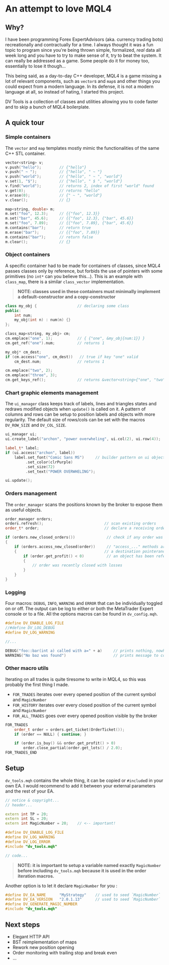 # An attempt to love MQL4



## Why?

I have been programming Forex ExpertAdvisors (aka. currency trading bots) recreationally and contractually for a time. I always thought it was a fun topic to program since you're being thrown simple, formalized, *real* data all week long and you have to try to make sense of it, try to beat the system. It can really be addressed as a game. Some people do it for money too, essentially to lose it though...

This being said, as a day-to-day C++ developer, MQL4 is a game missing a lot of relevant components, such as `vector`s and `map`s and other things you could expect from a modern language. In its defense, it is not a modern language at all, so instead of hating, I started this project.

DV Tools is a collection of classes and utilities allowing you to code faster and to skip a bunch of MQL4 boilerplate.



## A quick tour



### Simple containers

The `vector` and `map` templates mostly mimic the functionalities of the same C++ STL container.

```cpp
vector<string> v;
v.push("hello");        // {"hello"}
v.push(" ~ ");          // {"hello", " ~ "}
v.push("world");        // {"hello", " ~ ", "world"}
v.set(1, "$");          // {"hello", " $ ", "world"}
v.find("world");        // returns 2, index of first "world" found
v.get(0);               // returns "hello"
v.erase(0);             // {" ~ ", "world"}
v.clear();              // {}
```

```cpp
map<string, double> m;
m.set("foo", 12.3);     // {{"foo", 12.3}}
m.set("bar", 45.6);     // {{"foo", 12.3}, {"bar", 45.6}}
m.set("foo", 7.89);     // {{"foo", 7.89}, {"bar", 45.6}}
m.contains("bar");      // return true
m.erase("bar");         // {{"foo", 7.89}}
m.contains("bar");      // return false
m.clear();              // {}
```



### Object containers

A specific container had to be made for containers of classes, since MQL4 passes classes only by reference, but forbids the use of pointers with some primitives (no `int*` can you believe this...). This is an example with `class_map`, there is a similar `class_vector` implementation.

> **NOTE: classes used in these containers must minimally implement a default-constructor and a copy-constructor**



```cpp
class my_obj {                  // declaring some class
public:
    int num;
    my_obj(int n) : num(n) {}
};

class_map<string, my_obj> cm;
cm.emplace("one", 1);           // { {"one", &my_obj{num:1}} }
cm.get_ref("one").num;          // returns 1

my_obj* cm_dest;
if (cm.access("one", cm_dest))   // true if key "one" valid
    cm_dest.num;                // returns 1

cm.emplace("two", 2);
cm.emplace("three", 3);
cm.get_keys_ref();              // returns &vector<string>{"one", "two", "three"}
```



### Chart graphic elements management

The `ui_manager` class keeps track of labels, lines and triangles states and redraws modified objects when `update()` is called on it. A pattern of columns and rows can be setup to position labels and objects with more regularity. The default size of rows/cols can be set with the macros `DV_ROW_SIZE` and `DV_COL_SIZE`.

```cpp
ui_manager ui;
ui.create_label("archon", "power overwheling", ui.col(2), ui.row(4));

label_t* label;
if (ui.access("archon", label))
    label.set_font("Comic Sans MS")     // builder pattern on ui objects
         .set_color(clrPurple)
         .set_size(72)
         .set_text("POWER OVERWHELING");

ui.update();
```



### Orders management

The `order_manager` scans the positions known by the broker to expose them as useful objects.

```cpp
order_manager orders;
orders.refresh();                           // scan existing orders
order_t* order;                             // declare a receiving order pointer

if (orders.new_closed_orders())              // check if any order was recently closed
{
    if (orders.access_new_closed(order))     // "access_..." methods are provided with
    {                                       // a destination pointerand return true if
        if (order.get_profit() < 0)          // an object has been referenced
        {
            // order was recently closed with losses
        }
    }
}
```



### Logging

Four macros: `DEBUG`, `INFO`, `WARNING` and `ERROR` that can be individually toggled on or off. The output can be log to either or both the MetaTrader Expert console or to a file. All the options macros can be found in `dv_config.mqh`.

```cpp
#define DV_ENABLE_LOG_FILE
//#define DV_LOG_DEBUG
#define DV_LOG_WARNING

//...

DEBUG("foo::bar(int a) called with a=" + a)     // prints nothing, nowhere
WARNING("No baz was found")                     // prints message to console and log file 
```

### Other macro utils

Iterating on all trades is quite tiresome to write in MQL4, so this was probably the first thing I made.

* `FOR_TRADES` iterates over every opened position of the current symbol and `MagicNumber`
* `FOR_HISTORY` iterates over every closed position of the current symbol and `MagicNumber`
* `FOR_ALL_TRADES` goes over every opened position visible by the broker

```cpp
FOR_TRADES
    order_t order = orders.get_ticket(OrderTicket());
    if (order == NULL) { continue; }

    if (order.is_buy() && order.get_profit() > 0)
        order.close_partial(order.get_lots() / 2.0);
FOR_TRADES_END
```



## Setup

`dv_tools.mqh` contains the whole thing, it can be copied or `#include`d in your own EA. I would recommend to add it between your external parameters and the rest of your EA.

```cpp
// notice & copyright...
// header...

extern int TP = 20;
extern int SL = 20;
extern int MagicNumber = 20;    // <-- important!

#define DV_ENABLE_LOG_FILE
#define DV_LOG_WARNING
#define DV_LOG_ERROR
#include "dv_tools.mqh"

// code...
```
> **NOTE: it is important to setup a variable named exactly `MagicNumber` before including `dv_tools.mqh` because it is used in the order iteration macros.**

Another option is to let it declare `MagicNumber` for you :

```cpp
#define DV_EA_NAME      "MyStrategy"    // used to seed `MagicNumber`
#define DV_EA_VERSION   "2.0.1.13"      // used to seed `MagicNumber`
#define DV_GENERATE_MAGIC_NUMBER
#include "dv_tools.mqh"
```



## Next steps

* Elegant HTTP API
* BST reimplementation of maps
* Rework new position opening
* Order monitoring with trailing stop and break even
* ...